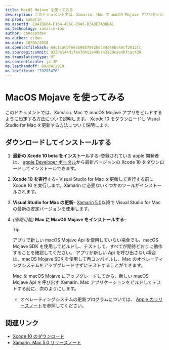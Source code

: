 ```yaml
---
title: MacOS Mojave を使ってみる
description: このドキュメントでは、Xamarin. Mac で macOS Mojave アプリをビルドするように設定する方法について説明します。 Xcode 10 をダウンロードし Visual Studio for Mac を更新する方法について説明します。
ms.prod: xamarin
ms.assetid: E9A7B68A-E164-4C5C-86AC-B2A3E7A30DA1
ms.technology: xamarin-ios
author: conceptdev
ms.author: crdun
ms.date: 10/05/2018
ms.openlocfilehash: 64c1ca0bfee5b98b7842bdc44a46bc40cf2012fc
ms.sourcegitcommit: 933de144d1fbe7d412e49b743839cae4bfcac439
ms.translationtype: MT
ms.contentlocale: ja-JP
ms.lasthandoff: 09/04/2019
ms.locfileid: "70285476"
---
```

# <a name="get-started-with-macos-mojave"></a>MacOS Mojave を使ってみる

このドキュメントでは、Xamarin. Mac で macOS Mojave アプリをビルドするように設定する方法について説明します。 Xcode 10 をダウンロードし Visual Studio for Mac を更新する方法について説明します。

## <a name="download-and-install"></a>ダウンロードしてインストールする

1. **最新の Xcode 10 beta をインストール**する–登録されている apple 開発者は、 [apple Developer ポータル](https://developer.apple.com/download/)から最新バージョンの Xcode 10 をダウンロードしてインストールできます。

2. **Xcode 10 を実行**する– Visual Studio for Mac を更新して実行する前に Xcode 10 を実行します。Xamarin に必要ないくつかのツールがインストールされます。

3. **Visual Studio for Mac の更新**– [Xamarin 5.0](https://github.com/xamarin/release-notes-archive/blob/master/release-notes/mac/xamarin.mac_5/xamarin.mac_5.0.md)以降で Visual Studio for Mac の最新の安定バージョンを使用します。

4. _(省略可能)_ **Mac に MacOS Mojave をインストールする**–

   > [!TIP]
   > アプリで新しい macOS Mojave Api を使用していない場合でも、macOS Mojave SDK を使用してビルドし、テストして、すべてが期待どおりに動作することを確認してください。 アプリが新しい Api を呼び出さない場合は、macOS Mojave SDK を使用して再コンパイルし、Mac のオペレーティングシステムをアップグレードせずにテストすることができます。
   >
   > Mac を macOS Mojave にアップグレードしてから、新しい macOS Mojave Api を呼び出す Xamarin. Mac アプリケーションをビルドしてテストする前に、次のようにします。
   >
   > - オペレーティングシステムの更新プログラムについては、 [Apple のリリースノート](https://developer.apple.com/download/)を参照してください。

## <a name="related-links"></a>関連リンク

- [Xcode 10 のダウンロード](https://developer.apple.com/download/)
- [Xamarin. Mac 5.0 リリースノート](https://docs.microsoft.com/xamarin/mac/release-notes/5/5.0/)

